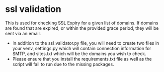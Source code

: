 # ssl validation
This is used for checking SSL Expiry for a given list of domains.
If domains are found that are expired, or within the provided grace period, they will be sent via an email.






* In addition to the ssl_validator.py file, you will need to create two files in your venv, settings.py which will contain connection information for SMTP, and sites.txt which will be the domains you wish to check. 
* Please ensure that you install the requirements.txt file as well as the script will fail to run due to the missing packages.
